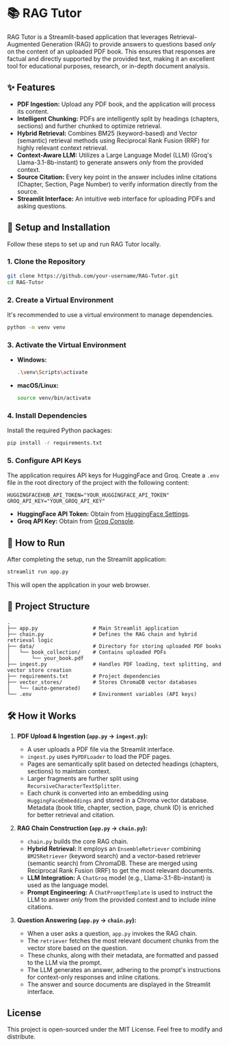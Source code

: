 # 📚 RAG Tutor

RAG Tutor is a Streamlit-based application that leverages Retrieval-Augmented Generation (RAG) to provide answers to questions based *only* on the content of an uploaded PDF book. This ensures that responses are factual and directly supported by the provided text, making it an excellent tool for educational purposes, research, or in-depth document analysis.

## ✨ Features

- **PDF Ingestion:** Upload any PDF book, and the application will process its content.
- **Intelligent Chunking:** PDFs are intelligently split by headings (chapters, sections) and further chunked to optimize retrieval.
- **Hybrid Retrieval:** Combines BM25 (keyword-based) and Vector (semantic) retrieval methods using Reciprocal Rank Fusion (RRF) for highly relevant context retrieval.
- **Context-Aware LLM:** Utilizes a Large Language Model (LLM) (Groq's Llama-3.1-8b-instant) to generate answers *only* from the provided context.
- **Source Citation:** Every key point in the answer includes inline citations (Chapter, Section, Page Number) to verify information directly from the source.
- **Streamlit Interface:** An intuitive web interface for uploading PDFs and asking questions.

## 🚀 Setup and Installation

Follow these steps to set up and run RAG Tutor locally.

### 1. Clone the Repository

```bash
git clone https://github.com/your-username/RAG-Tutor.git
cd RAG-Tutor
```

### 2. Create a Virtual Environment

It's recommended to use a virtual environment to manage dependencies.

```bash
python -m venv venv
```

### 3. Activate the Virtual Environment

- **Windows:**
  ```bash
  .\venv\Scripts\activate
  ```
- **macOS/Linux:**
  ```bash
  source venv/bin/activate
  ```

### 4. Install Dependencies

Install the required Python packages:

```bash
pip install -r requirements.txt
```

### 5. Configure API Keys

The application requires API keys for HuggingFace and Groq. Create a `.env` file in the root directory of the project with the following content:

```
HUGGINGFACEHUB_API_TOKEN="YOUR_HUGGINGFACE_API_TOKEN"
GROQ_API_KEY="YOUR_GROQ_API_KEY"
```

- **HuggingFace API Token:** Obtain from [HuggingFace Settings](https://huggingface.co/settings/tokens).
- **Groq API Key:** Obtain from [Groq Console](https://console.groq.com/keys).

## 🏃 How to Run

After completing the setup, run the Streamlit application:

```bash
streamlit run app.py
```

This will open the application in your web browser.

## 📁 Project Structure

```
.
├── app.py                  # Main Streamlit application
├── chain.py                # Defines the RAG chain and hybrid retrieval logic
├── data/                   # Directory for storing uploaded PDF books
│   └── book_collection/    # Contains uploaded PDFs
│       └── your_book.pdf
├── ingest.py               # Handles PDF loading, text splitting, and vector store creation
├── requirements.txt        # Project dependencies
├── vector_stores/          # Stores ChromaDB vector databases
│   └── (auto-generated)
└── .env                    # Environment variables (API keys)
```

## 🛠️ How it Works

1.  **PDF Upload & Ingestion (`app.py` -> `ingest.py`):**
    *   A user uploads a PDF file via the Streamlit interface.
    *   `ingest.py` uses `PyPDFLoader` to load the PDF pages.
    *   Pages are semantically split based on detected headings (chapters, sections) to maintain context.
    *   Larger fragments are further split using `RecursiveCharacterTextSplitter`.
    *   Each chunk is converted into an embedding using `HuggingFaceEmbeddings` and stored in a Chroma vector database. Metadata (book title, chapter, section, page, chunk ID) is enriched for better retrieval and citation.

2.  **RAG Chain Construction (`app.py` -> `chain.py`):**
    *   `chain.py` builds the core RAG chain.
    *   **Hybrid Retrieval:** It employs an `EnsembleRetriever` combining `BM25Retriever` (keyword search) and a vector-based retriever (semantic search) from ChromaDB. These are merged using Reciprocal Rank Fusion (RRF) to get the most relevant documents.
    *   **LLM Integration:** A `ChatGroq` model (e.g., Llama-3.1-8b-instant) is used as the language model.
    *   **Prompt Engineering:** A `ChatPromptTemplate` is used to instruct the LLM to answer *only* from the provided context and to include inline citations.

3.  **Question Answering (`app.py` -> `chain.py`):**
    *   When a user asks a question, `app.py` invokes the RAG chain.
    *   The `retriever` fetches the most relevant document chunks from the vector store based on the question.
    *   These chunks, along with their metadata, are formatted and passed to the LLM via the prompt.
    *   The LLM generates an answer, adhering to the prompt's instructions for context-only responses and inline citations.
    *   The answer and source documents are displayed in the Streamlit interface.

## License

This project is open-sourced under the MIT License. Feel free to modify and distribute.
